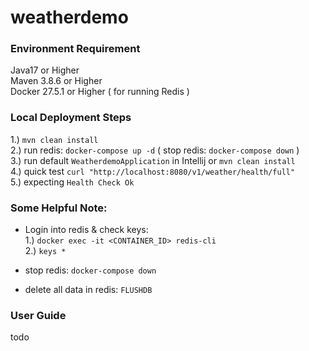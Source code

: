 # weatherdemo

### Environment Requirement
Java17 or Higher  
Maven 3.8.6 or Higher  
Docker 27.5.1 or Higher ( for running Redis )

### Local Deployment Steps
1.) ```mvn clean install```  
2.) run redis: ```docker-compose up -d``` ( stop redis: ```docker-compose down``` )  
3.) run default ```WeatherdemoApplication``` in Intellij or ```mvn clean install```  
4.) quick test ```curl "http://localhost:8080/v1/weather/health/full"```  
5.) expecting ```Health Check Ok```


### Some Helpful Note:
- Login into redis & check keys:  
1.) ```docker exec -it <CONTAINER_ID> redis-cli```  
2.) ```keys *```

- stop redis: ```docker-compose down```

- delete all data in redis: ```FLUSHDB```

### User Guide
todo